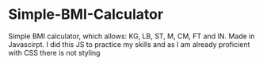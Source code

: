 # Simple-BMI-Calculator
Simple BMI calculator, which allows: KG, LB, ST, M, CM, FT and IN. Made in Javascirpt. I did this JS to practice my skills and as I am already proficient with CSS there is not styling
